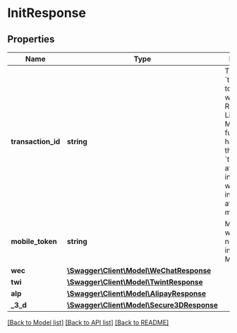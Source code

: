 # InitResponse

## Properties
Name | Type | Description | Notes
------------ | ------------- | ------------- | -------------
**transaction_id** | **string** | The &#x60;transactionId&#x60; to be used when using Redirect- or Lightbox Mode. If no further action happens with the &#x60;transactionId&#x60; after initialization, it will be invalidated after 30 minutes. | [optional] 
**mobile_token** | **string** | Mobile token which is needed to initialize the Mobile SDKs. | [optional] 
**wec** | [**\Swagger\Client\Model\WeChatResponse**](WeChatResponse.md) |  | [optional] 
**twi** | [**\Swagger\Client\Model\TwintResponse**](TwintResponse.md) |  | [optional] 
**alp** | [**\Swagger\Client\Model\AlipayResponse**](AlipayResponse.md) |  | [optional] 
**_3_d** | [**\Swagger\Client\Model\Secure3DResponse**](Secure3DResponse.md) |  | [optional] 

[[Back to Model list]](../../README.md#documentation-for-models) [[Back to API list]](../../README.md#documentation-for-api-endpoints) [[Back to README]](../../README.md)

